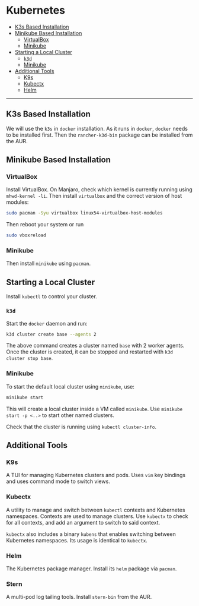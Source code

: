 # Kubernetes

* [K3s Based Installation](#k3s-based-installation)
* [Minikube Based Installation](#minikube-based-installation)
  * [VirtualBox](#virtualbox)
  * [Minikube](#minikube)
* [Starting a Local Cluster](#starting-a-local-cluster)
  * [`k3d`](#`k3d`)
  * [Minikube](#minikube)
* [Additional Tools](#additional-tools)
  * [K9s](#k9s)
  * [Kubectx](#kubectx)
  * [Helm](#helm)

---

## K3s Based Installation

We will use the `k3s` in `docker` installation. As it runs in `docker`, `docker` needs to be
installed first. Then the `rancher-k3d-bin` package can be installed from the AUR.

## Minikube Based Installation

### VirtualBox

Install VirtualBox. On Manjaro, check which kernel is currently running using `mhwd-kernel -li`.
Then install `virtualbox` and the correct version of host modules:

```sh
sudo pacman -Syu virtualbox linux54-virtualbox-host-modules
```

Then reboot your system or run

```sh
sudo vboxreload
```

### Minikube

Then install `minikube` using `pacman`.


## Starting a Local Cluster

Install `kubectl` to control your cluster.

### `k3d`

Start the `docker` daemon and run:

```sh
k3d cluster create base --agents 2
```

The above command creates a cluster named `base` with 2 worker agents. Once the cluster is created,
it can be stopped and restarted with `k3d cluster stop base`.

### Minikube

To start the default local cluster using `minikube`, use:

```sh
minikube start
```

This will create a local cluster inside a VM called `minikube`. Use `minikube start -p <..>` to
start other named clusters.

Check that the cluster is running using `kubectl cluster-info`.

## Additional Tools

### K9s

A TUI for managing Kubernetes clusters and pods. Uses `vim` key bindings and uses command mode to
switch views.

### Kubectx

A utility to manage and switch between `kubectl` contexts and Kubernetes namespaces. Contexts are
used to manage clusters. Use `kubectx` to check for all contexts, and add an argument to switch to
said context.

`kubectx` also includes a binary `kubens` that enables switching between Kubernetes namespaces. Its
usage is identical to `kubectx`.

### Helm

The Kubernetes package manager. Install its `helm` package via `pacman`.

### Stern

A multi-pod log tailing tools. Install `stern-bin` from the AUR.

